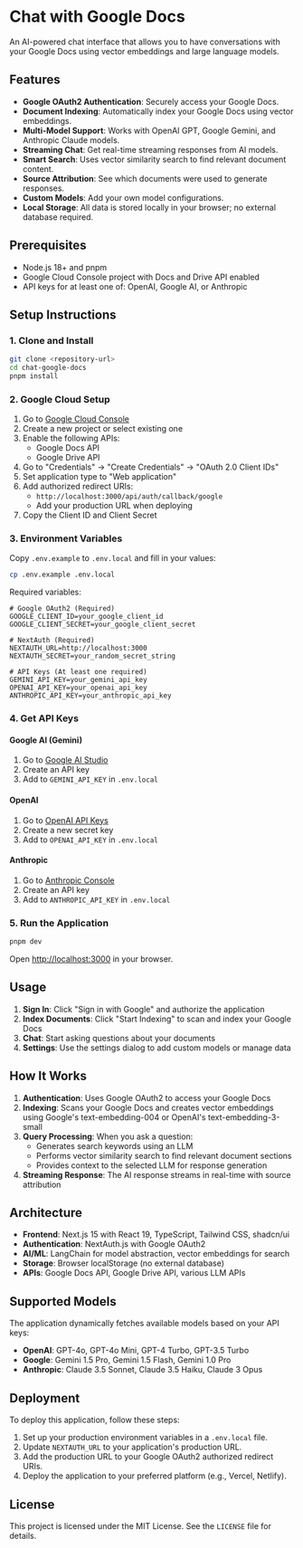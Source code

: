 # Chat with Google Docs

An AI-powered chat interface that allows you to have conversations with your Google Docs using vector embeddings and large language models.

## Features

- **Google OAuth2 Authentication**: Securely access your Google Docs.
- **Document Indexing**: Automatically index your Google Docs using vector embeddings.
- **Multi-Model Support**: Works with OpenAI GPT, Google Gemini, and Anthropic Claude models.
- **Streaming Chat**: Get real-time streaming responses from AI models.
- **Smart Search**: Uses vector similarity search to find relevant document content.
- **Source Attribution**: See which documents were used to generate responses.
- **Custom Models**: Add your own model configurations.
- **Local Storage**: All data is stored locally in your browser; no external database required.

## Prerequisites

- Node.js 18+ and pnpm
- Google Cloud Console project with Docs and Drive API enabled
- API keys for at least one of: OpenAI, Google AI, or Anthropic

## Setup Instructions

### 1. Clone and Install

```bash
git clone <repository-url>
cd chat-google-docs
pnpm install
```

### 2. Google Cloud Setup

1. Go to [Google Cloud Console](https://console.cloud.google.com/)
2. Create a new project or select existing one
3. Enable the following APIs:
   - Google Docs API
   - Google Drive API
4. Go to "Credentials" → "Create Credentials" → "OAuth 2.0 Client IDs"
5. Set application type to "Web application"
6. Add authorized redirect URIs:
   - `http://localhost:3000/api/auth/callback/google`
   - Add your production URL when deploying
7. Copy the Client ID and Client Secret

### 3. Environment Variables

Copy `.env.example` to `.env.local` and fill in your values:

```bash
cp .env.example .env.local
```

Required variables:
```env
# Google OAuth2 (Required)
GOOGLE_CLIENT_ID=your_google_client_id
GOOGLE_CLIENT_SECRET=your_google_client_secret

# NextAuth (Required)
NEXTAUTH_URL=http://localhost:3000
NEXTAUTH_SECRET=your_random_secret_string

# API Keys (At least one required)
GEMINI_API_KEY=your_gemini_api_key
OPENAI_API_KEY=your_openai_api_key
ANTHROPIC_API_KEY=your_anthropic_api_key
```

### 4. Get API Keys

#### Google AI (Gemini)
1. Go to [Google AI Studio](https://makersuite.google.com/app/apikey)
2. Create an API key
3. Add to `GEMINI_API_KEY` in `.env.local`

#### OpenAI
1. Go to [OpenAI API Keys](https://platform.openai.com/api-keys)
2. Create a new secret key
3. Add to `OPENAI_API_KEY` in `.env.local`

#### Anthropic
1. Go to [Anthropic Console](https://console.anthropic.com/)
2. Create an API key
3. Add to `ANTHROPIC_API_KEY` in `.env.local`

### 5. Run the Application

```bash
pnpm dev
```

Open [http://localhost:3000](http://localhost:3000) in your browser.

## Usage

1. **Sign In**: Click "Sign in with Google" and authorize the application
2. **Index Documents**: Click "Start Indexing" to scan and index your Google Docs
3. **Chat**: Start asking questions about your documents
4. **Settings**: Use the settings dialog to add custom models or manage data

## How It Works

1. **Authentication**: Uses Google OAuth2 to access your Google Docs
2. **Indexing**: Scans your Google Docs and creates vector embeddings using Google's text-embedding-004 or OpenAI's text-embedding-3-small
3. **Query Processing**: When you ask a question:
   - Generates search keywords using an LLM
   - Performs vector similarity search to find relevant document sections
   - Provides context to the selected LLM for response generation
4. **Streaming Response**: The AI response streams in real-time with source attribution

## Architecture

- **Frontend**: Next.js 15 with React 19, TypeScript, Tailwind CSS, shadcn/ui
- **Authentication**: NextAuth.js with Google OAuth2
- **AI/ML**: LangChain for model abstraction, vector embeddings for search
- **Storage**: Browser localStorage (no external database)
- **APIs**: Google Docs API, Google Drive API, various LLM APIs

## Supported Models

The application dynamically fetches available models based on your API keys:

- **OpenAI**: GPT-4o, GPT-4o Mini, GPT-4 Turbo, GPT-3.5 Turbo
- **Google**: Gemini 1.5 Pro, Gemini 1.5 Flash, Gemini 1.0 Pro
- **Anthropic**: Claude 3.5 Sonnet, Claude 3.5 Haiku, Claude 3 Opus

## Deployment

To deploy this application, follow these steps:

1.  Set up your production environment variables in a `.env.local` file.
2.  Update `NEXTAUTH_URL` to your application's production URL.
3.  Add the production URL to your Google OAuth2 authorized redirect URIs.
4.  Deploy the application to your preferred platform (e.g., Vercel, Netlify).

## License

This project is licensed under the MIT License. See the `LICENSE` file for details.